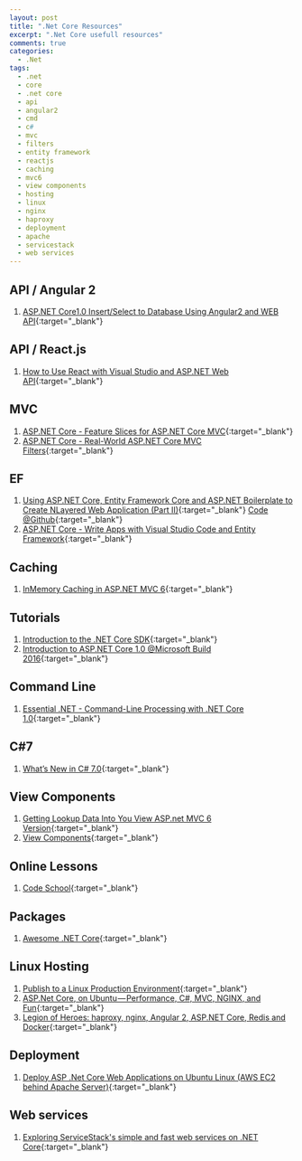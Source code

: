 ```yaml
---
layout: post
title: ".Net Core Resources"
excerpt: ".Net Core usefull resources"
comments: true
categories:
  - .Net
tags: 
  - .net
  - core
  - .net core
  - api
  - angular2
  - cmd
  - c#
  - mvc
  - filters
  - entity framework
  - reactjs
  - caching
  - mvc6
  - view components
  - hosting
  - linux
  - nginx
  - haproxy
  - deployment
  - apache
  - servicestack
  - web services
---
```


## API / Angular 2
1. [ASP.NET Core1.0 Insert/Select to Database Using Angular2 and WEB API](http://www.codeproject.com/Articles/1116918/ASP-NET-Core-Insert-Select-to-Database-Using-Angul){:target="_blank"}

## API / React.js
1. [How to Use React with Visual Studio and ASP.NET Web API](https://blog.pusher.com/how-to-use-react-with-visual-studio-and-asp-net-web-api/){:target="_blank"}

## MVC
1. [ASP.NET Core - Feature Slices for ASP.NET Core MVC](https://msdn.microsoft.com/magazine/mt763233?MC=ASPNET&MC=WebDev){:target="_blank"}
2. [ASP.NET Core - Real-World ASP.NET Core MVC Filters](https://msdn.microsoft.com/magazine/mt767699?MC=ASPNET&MC=.NET){:target="_blank"}

## EF
1. [Using ASP.NET Core, Entity Framework Core and ASP.NET Boilerplate to Create NLayered Web Application (Part II)](http://www.codeproject.com/Articles/1117216/Using-ASP-NET-Core-Entity-Framework-Core-and-ASP#ArticleTaskCreateServiceTest){:target="_blank"} [Code @Github](https://github.com/aspnetboilerplate/aspnetboilerplate-samples/tree/master/SimpleTaskSystem-Core){:target="_blank"}
2. [ASP.NET Core - Write Apps with Visual Studio Code and Entity Framework](https://msdn.microsoft.com/magazine/mt767698?MC=ASPNET&MC=Vstudio&MC=Open&f=255&MSPPError=-2147217396){:target="_blank"}

## Caching
1. [InMemory Caching in ASP.NET MVC 6](http://www.dotnetcurry.com/aspnet-mvc/1246/inmemory-caching-aspnet-mvc-6-core){:target="_blank"}

## Tutorials
1. [Introduction to the .NET Core SDK](https://github.com/shanselman/aspnetcore-workshop/blob/master/Labs/1.%20Introduction%20to%20the%20.NET%20Core%20SDK.md){:target="_blank"}
2. [Introduction to ASP.NET Core 1.0 @Microsoft Build 2016](https://github.com/Microsoft-Build-2016/CodeLabs-WebDev/tree/master/Module1-IntroToAspNetCore){:target="_blank"}

## Command Line
1. [Essential .NET - Command-Line Processing with .NET Core 1.0](https://msdn.microsoft.com/magazine/mt763239?MC=JavaScript&MC=WebDev&MC=.NET){:target="_blank"}
 
## C#7
1. [What’s New in C# 7.0](https://blogs.msdn.microsoft.com/dotnet/2016/08/24/whats-new-in-csharp-7-0/?MC=CSHARP&MC=.NET){:target="_blank"}

## View Components
1. [Getting Lookup Data Into You View ASP.net MVC 6 Version](http://blog.simontimms.com/2015/06/09/getting-lookup-data-into-you-view/){:target="_blank"}
2. [View Components](https://docs.asp.net/en/latest/mvc/views/view-components.html){:target="_blank"}

## Online Lessons
1. [Code School](http://campus.codeschool.com/courses/forging-ahead-with-asp-net-core/contents){:target="_blank"}

## Packages
1. [Awesome .NET Core](https://github.com/thangchung/awesome-dotnet-core){:target="_blank"}
 
## Linux Hosting
1. [Publish to a Linux Production Environment](https://docs.asp.net/en/latest/publishing/linuxproduction.html){:target="_blank"}
2. [ASP.Net Core, on Ubuntu — Performance, C#, MVC, NGINX, and Fun](https://medium.com/@BKSRacer930/asp-net-core-on-ubuntu-performance-c-mvc-nginx-and-fun-f84d8b9cbd02#.ryp3dnrht){:target="_blank"}
3. [Legion of Heroes: haproxy, nginx, Angular 2, ASP.NET Core, Redis and Docker](http://tattoocoder.com/legion-of-heroes-haproxy-nginx-angular2-aspnetcore-redis-docker/){:target="_blank"}

## Deployment
1. [Deploy ASP .Net Core Web Applications on Ubuntu Linux (AWS EC2 behind Apache Server)](http://www.codeproject.com/Articles/1137493/Deploy-ASP-Net-Core-Web-Applications-on-Ubuntu-Lin){:target="_blank"}

## Web services
1. [Exploring ServiceStack's simple and fast web services on .NET Core](http://www.hanselman.com/blog/ExploringServiceStacksSimpleAndFastWebServicesOnNETCore.aspx){:target="_blank"}